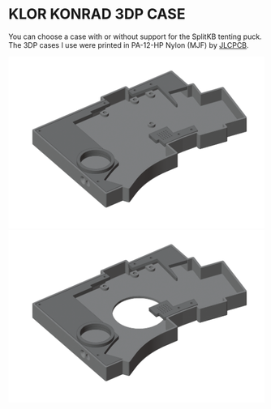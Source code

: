 # KLOR KONRAD 3DP CASE

You can choose a case with or without support for the SplitKB tenting puck.\
The 3DP cases I use were printed in PA-12-HP Nylon (MJF) by [JLCPCB](https://jlcpcb.com/).

![konrad](/case/docs/images/konrad_3dp.png)
![konrad puck](/case/docs/images/konrad_3dp_puck.png)